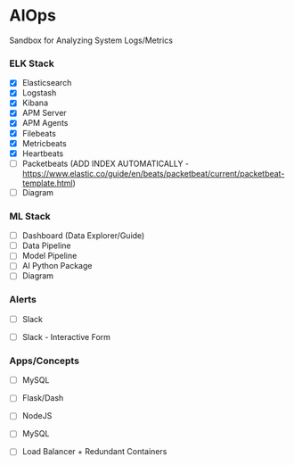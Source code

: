 # AIOps
Sandbox for Analyzing System Logs/Metrics 


### ELK Stack
- [x] Elasticsearch
- [x] Logstash
- [x] Kibana
- [x] APM Server
- [x] APM Agents
- [x] Filebeats
- [x] Metricbeats
- [x] Heartbeats
- [ ] Packetbeats (ADD INDEX AUTOMATICALLY - https://www.elastic.co/guide/en/beats/packetbeat/current/packetbeat-template.html)
- [ ] Diagram

### ML Stack
- [ ] Dashboard (Data Explorer/Guide)
- [ ] Data Pipeline
- [ ] Model Pipeline
- [ ] AI Python Package
- [ ] Diagram

### Alerts
- [ ] Slack
- [ ] Slack - Interactive Form


### Apps/Concepts
- [ ] MySQL
- [ ] Flask/Dash
- [ ] NodeJS
- [ ] MySQL
- [ ] Load Balancer + Redundant Containers

